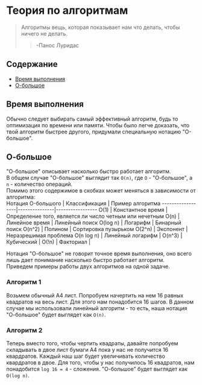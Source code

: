 # Теория по алгоритмам

> Алгоритмы вещь, которая показывает нам что делать, чтобы ничего не делать.
>> -Панос Луридас

## Содержание
* [Время выполнения](#время_выполнения)
* [О-большое](#о_большое)


<a name="время_выполнения"></a>
## Время выполнения
Обычно следует выбирать самый эффективный алгоритм, будь то оптимизация по времени или памяти. Чтобы было легче доказать, что твой алгоритм быстрее другого, придумали специальную нотацию "О-большое".

<a name="о_большое"></a>
## О-большое
"О-большое" описывает насколько быстро работает алгоритм.<br/>
В общем случае "О-большое" выглядит так
```О(n)```, где ```О``` - "О-большое", а ```n``` - количество операций.<br/>
Помимо этого содержимое в скобках может меняться в зависимости от алгоритма:<br/>
Нотация O-большого | Классификация | Пример алгоритма
------------------|---------------|-----------------
O(1) | Константное время | Определение того, является ли число четным или нечетным
O(n) | Линейное время | Линейный поиск
O(log n) | Логарифм | Бинарный поиск
O(n^2) | Полином | Сортировка пузырьком
O(2^n) | Экспонент | Неразрешимая проблема
O(n log n) | Линейный логарифм |
O(n^3) | Кубический |
O(!n) | Факториал | 

Нотация "О-большое" не говорит точное время выполнения, оно всего лишь дает понимание насколько быстро работает алгоритм.
<br/>Приведем примеры работы двух алгоритмов на одной задаче.
### Алгоритм 1
Возьмем обычный А4 лист. Попробуем начертить на нем 16 равных квадратов на весь лист. Для этого нам понадобится 16 шагов. В данном случае мы использовали линейный алгоритм - то есть, наша нотация "О-большое" будет выглядет как ```О(n)```.
### Алгоритм 2
Теперь вместо того, чтобы чертить квадраты, давайте попробуем складывать в двое лист бумаги A4 пока у нас не получится 16 квардратов. Каждый наш шаг будет увеличивать количество квардратов в двое. Для того, чтобы у нас получилось 16 квадратов, нам понадобится ```log 16 = 4``` - сложения. "О-большое" будет выглядет как ```O(log n)```.


